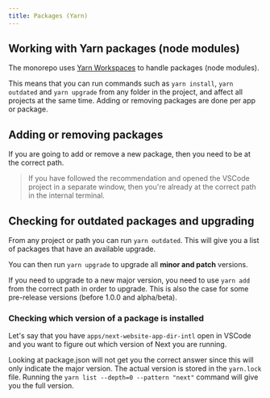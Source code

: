```yaml
---
title: Packages (Yarn)
---
```


## Working with Yarn packages (node modules)

The monorepo uses [Yarn Workspaces](https://classic.yarnpkg.com/lang/en/docs/workspaces/) to handle packages (node modules).

This means that you can run commands such as `yarn install`, `yarn outdated` and `yarn upgrade` from any folder in the project, and affect all projects at the same time. Adding or removing packages are done per app or package.

## Adding or removing packages

If you are going to add or remove a new package, then you need to be at the correct path.

> If you have followed the recommendation and opened the VSCode project in a separate window, then you're already at the correct path in the internal terminal.

## Checking for outdated packages and upgrading

From any project or path you can run `yarn outdated`. This will give you a list of packages that have an available upgrade.

You can then run `yarn upgrade` to upgrade all **minor and patch** versions.

If you need to upgrade to a new major version, you need to use `yarn add` from the correct path in order to upgrade. This is also the case for some pre-release versions (before 1.0.0 and alpha/beta).

### Checking which version of a package is installed

Let's say that you have `apps/next-website-app-dir-intl` open in VSCode and you want to figure out which version of Next you are running.

Looking at package.json will not get you the correct answer since this will only indicate the major version. The actual version is stored in the `yarn.lock` file. Running the `yarn list --depth=0 --pattern "next"` command will give you the full version.
